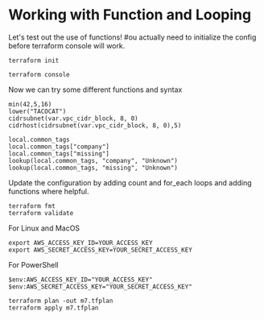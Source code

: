 # Working with Function and Looping
Let's test out the use of functions!
#ou actually need to initialize the config before terraform console will work.
```
terraform init

terraform console
```

Now we can try some different functions and syntax
```
min(42,5,16)
lower("TACOCAT")
cidrsubnet(var.vpc_cidr_block, 8, 0)
cidrhost(cidrsubnet(var.vpc_cidr_block, 8, 0),5)
```

```
local.common_tags
local.common_tags["company"]
local.common_tags["missing"]
lookup(local.common_tags, "company", "Unknown")
lookup(local.common_tags, "missing", "Unknown")
```

Update the configuration by adding count and for_each loops and
adding functions where helpful.

```
terraform fmt
terraform validate
```

For Linux and MacOS
```
export AWS_ACCESS_KEY_ID=YOUR_ACCESS_KEY
export AWS_SECRET_ACCESS_KEY=YOUR_SECRET_ACCESS_KEY
```

For PowerShell
```
$env:AWS_ACCESS_KEY_ID="YOUR_ACCESS_KEY"
$env:AWS_SECRET_ACCESS_KEY="YOUR_SECRET_ACCESS_KEY"
```

```
terraform plan -out m7.tfplan
terraform apply m7.tfplan
```